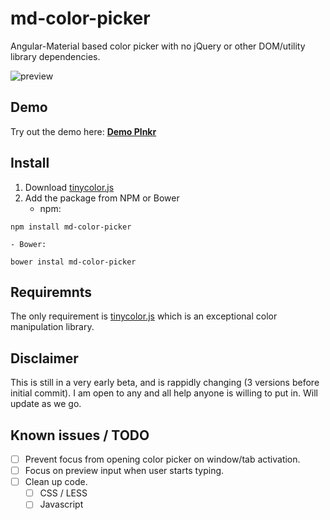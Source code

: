 # md-color-picker
Angular-Material based color picker with no jQuery or other DOM/utility library dependencies.

![preview](https://raw.githubusercontent.com/brianpkelley/md-color-picker/master/md-color-picker.png)

## Demo
Try out the demo here: **[Demo Plnkr](http://embed.plnkr.co/MJC42K/preview)**


## Install
1. Download [tinycolor.js](https://github.com/bgrins/TinyColor)
2. Add the package from NPM or Bower
	- npm:
```
npm install md-color-picker
```

	- Bower:
```
bower instal md-color-picker
```

## Requiremnts
The only requirement is [tinycolor.js](https://github.com/bgrins/TinyColor) which is an exceptional color manipulation library.

## Disclaimer
This is still in a very early beta, and is rappidly changing (3 versions before initial commit).  I am open to any and all help anyone is willing to put in.  Will update as we go.


## Known issues / TODO
- [ ] Prevent focus from opening color picker on window/tab activation.
- [ ] Focus on preview input when user starts typing.
- [ ] Clean up code.
	- [ ] CSS / LESS
	- [ ] Javascript
